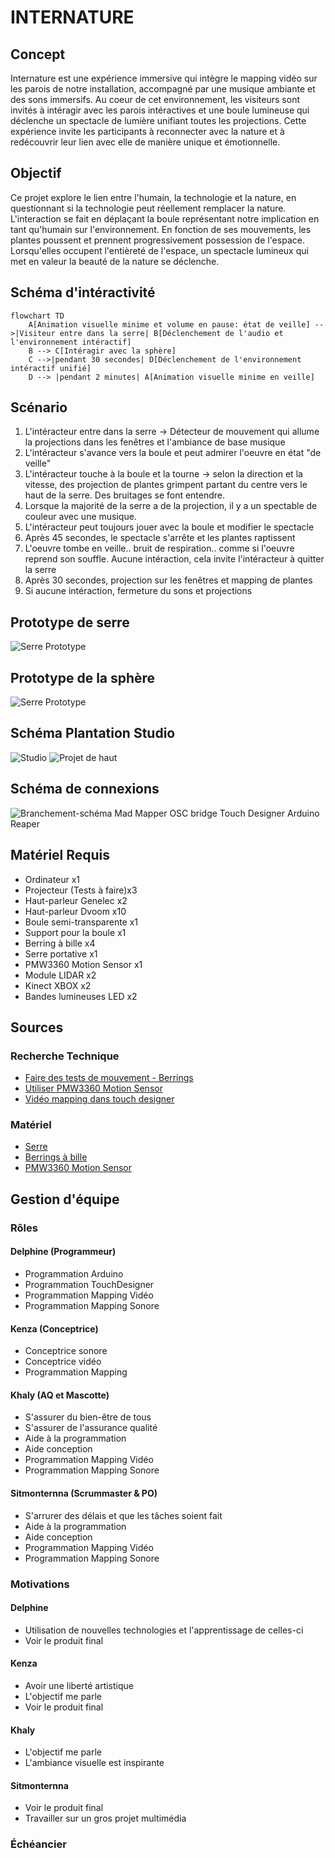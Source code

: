 # INTERNATURE
## Concept
Internature est une expérience immersive qui intègre le mapping vidéo sur les parois de notre installation, accompagné par une musique ambiante et des sons immersifs. Au coeur de cet environnement, les visiteurs sont invités à intéragir avec les parois intéractives et une boule lumineuse qui déclenche un spectacle de lumière unifiant toutes les projections. Cette expérience invite les participants à reconnecter avec la nature et à redécouvrir leur lien avec elle de manière unique et émotionnelle.

## Objectif 
Ce projet explore le lien entre l'humain, la technologie et la nature, en questionnant si la technologie peut réellement remplacer la nature. L'interaction se fait en déplaçant la boule représentant notre implication en tant qu'humain sur l'environnement. En fonction de ses mouvements, les plantes poussent et prennent progressivement possession de l'espace. Lorsqu'elles occupent l'entièreté de l'espace, un spectacle lumineux qui met en valeur la beauté de la nature se déclenche. 


## Schéma d'intéractivité
```mermaid
flowchart TD
    A[Animation visuelle minime et volume en pause: état de veille] -->|Visiteur entre dans la serre| B[Déclenchement de l'audio et l'environnement intéractif]
    B --> C[Intéragir avec la sphère]
    C -->|pendant 30 secondes| D[Déclenchement de l'environnement intéractif unifié] 
    D --> |pendant 2 minutes| A[Animation visuelle minime en veille]
```

## Scénario

1. L'intéracteur entre dans la serre -> Détecteur de mouvement qui allume la projections dans les fenêtres et l'ambiance de base musique
2. L'intéracteur s'avance vers la boule et peut admirer l'oeuvre en état "de veille"
3. L'intéracteur touche à la boule et la tourne -> selon la direction et la vitesse, des projection de plantes grimpent partant du centre vers le haut de la serre. Des bruitages se font entendre.
4. Lorsque la majorité de la serre a de la projection, il y a un spectable de couleur avec une musique.
5. L'intéracteur peut toujours jouer avec la boule et modifier le spectacle
6. Après 45 secondes, le spectacle s'arrête et les plantes raptissent 
7. L'oeuvre tombe en veille.. bruit de respiration.. comme si l'oeuvre reprend son souffle. Aucune intéraction, cela invite l'intéracteur à quitter la serre
8. Après 30 secondes, projection sur les fenêtres et mapping de plantes
9. Si aucune intéraction, fermeture du sons et projections

## Prototype de serre
![Serre Prototype](assets/images/prototype_serre.png)

## Prototype de la sphère
![Serre Prototype](assets/images/prototype.png)

## Schéma Plantation Studio
![Studio](assets/images/plantation_studio.jpg)
![Projet de haut](assets/images/plantation_projet.jpg)

## Schéma de connexions 
![Branchement-schéma](assets/images/synopsis_branchement.png)
Mad Mapper
OSC bridge
Touch Designer
Arduino
Reaper

## Matériel Requis
- Ordinateur x1
- Projecteur (Tests à faire)x3
- Haut-parleur Genelec x2 
- Haut-parleur Dvoom x10
- Boule semi-transparente x1
- Support pour la boule x1
- Berring à bille x4
- Serre portative x1 
- PMW3360 Motion Sensor x1
- Module LIDAR x2
- Kinect XBOX x2
- Bandes lumineuses LED x2

## Sources
### Recherche Technique
- [Faire des tests de mouvement - Berrings](https://youtu.be/VbxcjOQlUPA?si=PVR5ewIHE-6zU1Ci&t=27)
- [Utiliser PMW3360 Motion Sensor](https://www.youtube.com/watch?v=CSA7Ih7nAls)
- [Vidéo mapping dans touch designer](https://www.youtube.com/watch?v=mTH7ZB4x47Q)

### Matériel
- [Serre](https://www.amazon.ca/portable-galvanis%C3%A9-sup%C3%A9rieures-diagonaux-enroulables/dp/B0D8KQLJKN/ref=sr_1_3_sspa?crid=2TCDEG8L2V37W&dib=eyJ2IjoiMSJ9.B9dkS9qJ4UP0glIJoNKfQfubm9D9_JpV4kwmr-b9QMy_pFipM3myhuM8AGfqy0UCzOLmRVjzzKrIt6XvA_FCsEVtyxqiWqjRNqZdfcVFX1NGWZkyTCtgESnQjziIa5mWrQCDEeCcg1GblIrf32Z8QpQxs0hifJ8Jx19wUkwSnMlPh8LfF3fSiQl9htVVMUOhGmjbnTmvfn9qJgUujgEZBlOYyN4ZC5I1i2Ur0qT8kC7ZIeOL6UrO_rjYAe__2r-WXkgGeM1Sx5p48_hQJ8Pafxawq2VdRhveNh1WOB4kT-Q.h8swQdtDTEyr1g5o8Cz7PfF4CAVuGXehVrnHWS3JJ-s&dib_tag=se&keywords=walk%2Bin%2Btunnel%2Bgreenhouse&qid=1731963509&sprefix=walk%2Bin%2Btunnel%2Bgre%2Caps%2C62&sr=8-3-spons&sp_csd=d2lkZ2V0TmFtZT1zcF9hdGY&th=1)
- [Berrings à bille](Statics.teams.cdn.office.net/evergreen-assets/safelinks/1/atp-safelinks.html)
- [PMW3360 Motion Sensor](https://lectronz.com/products/pmw3360-motion-sensor)

## Gestion d'équipe
### Rôles
#### Delphine (Programmeur)
- Programmation Arduino 
- Programmation TouchDesigner
- Programmation Mapping Vidéo
- Programmation Mapping Sonore

#### Kenza (Conceptrice)
- Conceptrice sonore
- Conceptrice vidéo
- Programmation Mapping

#### Khaly (AQ et Mascotte)
- S'assurer du bien-être de tous
- S'assurer de l'assurance qualité
- Aide à la programmation
- Aide conception
- Programmation Mapping Vidéo
- Programmation Mapping Sonore
  
#### Sitmonternna (Scrummaster & PO)
- S'arrurer des délais et que les tâches soient fait
- Aide à la programmation
- Aide conception
- Programmation Mapping Vidéo
- Programmation Mapping Sonore

### Motivations
#### Delphine
- Utilisation de nouvelles technologies et l'apprentissage de celles-ci
- Voir le produit final
#### Kenza
- Avoir une liberté artistique
- L'objectif me parle
- Voir le produit final

#### Khaly
- L'objectif me parle
- L'ambiance visuelle est inspirante

#### Sitmonternna
- Voir le produit final
- Travailler sur un gros projet multimédia

### Échéancier 

